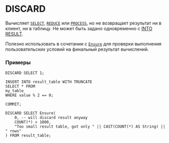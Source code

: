 
# DISCARD

Вычисляет [`SELECT`](select/index.md), [`REDUCE`](reduce.md) или [`PROCESS`](process.md), но не возвращает результат ни в клиент, ни в таблицу. Не может быть задано одновременно с [INTO RESULT](into_result.md).

Полезно использовать в сочетании с [`Ensure`](../builtins/basic.md#ensure) для проверки выполнения пользовательских условий на финальный результат вычислений.

### Примеры

```yql
DISCARD SELECT 1;
```

```yql
INSERT INTO result_table WITH TRUNCATE
SELECT * FROM
my_table
WHERE value % 2 == 0;

COMMIT;

DISCARD SELECT Ensure(
    0, -- will discard result anyway
    COUNT(*) > 1000,
    "Too small result table, got only " || CAST(COUNT(*) AS String) || " rows"
) FROM result_table;

```
